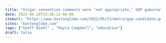 ```yaml
---
title: "Vulgar convention comments were ‘not appropriate,’ GOP gubernatorial candidate says, but backs claims of indoctrination in schools"
date: 2022-05-24T23:30:12-04:00
itemurl: "https://www.bostonglobe.com/2022/05/23/metro/gop-candidate-governor-calls-convention-comments-not-appropriate-backs-up-claims-indoctrination-schools/"
sites: "bostonglobe.com"
tags: ["Geoff Diehl" , "Rayla Campbell", "education"]
draft: false
---
```


